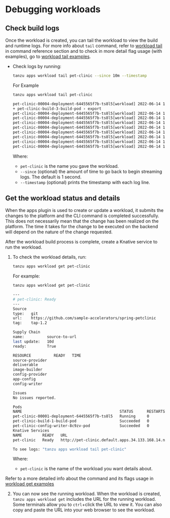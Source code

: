 # Debugging workloads

## <a id="check-build-logs"></a> Check build logs

Once the workload is created, you can tail the workload to view the build and runtime logs. For more info about `tail` command, refer to [workload tail](command-reference/tanzu-apps-workload-tail.md) in command reference section and to check in more detail flag usage (with examples), go to [workload tail examples](./command-reference/commands-details/workload_tail.md).

- Check logs by running:

    ```bash
    tanzu apps workload tail pet-clinic --since 10m --timestamp
    ```
    
    For Example

    ```bash
    tanzu apps workload tail pet-clinic

    pet-clinic-00004-deployment-6445565f7b-ts8l5[workload] 2022-06-14 16:28:52.684  INFO 1 --- [           main] org.apache.catalina.core.StandardEngine  : Starting Servlet engine: [Apache Tomcat/9.0.63]
    + pet-clinic-build-3-build-pod › export
    pet-clinic-00004-deployment-6445565f7b-ts8l5[workload] 2022-06-14 16:28:52.699  INFO 1 --- [           main] o.a.c.c.C.[Tomcat-1].[localhost].[/]     : Initializing Spring embedded WebApplicationContext
    pet-clinic-00004-deployment-6445565f7b-ts8l5[workload] 2022-06-14 16:28:52.699  INFO 1 --- [           main] w.s.c.ServletWebServerApplicationContext : Root WebApplicationContext: initialization completed in 131 ms
    pet-clinic-00004-deployment-6445565f7b-ts8l5[workload] 2022-06-14 16:28:52.755  INFO 1 --- [           main] o.s.b.a.e.web.EndpointLinksResolver      : Exposing 13 endpoint(s) beneath base path '/actuator'
    pet-clinic-00004-deployment-6445565f7b-ts8l5[workload] 2022-06-14 16:28:53.059  INFO 1 --- [           main] o.s.b.w.embedded.tomcat.TomcatWebServer  : Tomcat started on port(s): 8081 (http) with context path ''
    pet-clinic-00004-deployment-6445565f7b-ts8l5[workload] 2022-06-14 16:28:53.074  INFO 1 --- [           main] o.s.s.petclinic.PetClinicApplication     : Started PetClinicApplication in 8.373 seconds (JVM running for 8.993)
    pet-clinic-00004-deployment-6445565f7b-ts8l5[workload] 2022-06-14 16:28:53.229  INFO 1 --- [nio-8081-exec-1] o.a.c.c.C.[Tomcat-1].[localhost].[/]     : Initializing Spring DispatcherServlet 'dispatcherServlet'
    pet-clinic-00004-deployment-6445565f7b-ts8l5[workload] 2022-06-14 16:28:53.229  INFO 1 --- [nio-8081-exec-1] o.s.web.servlet.DispatcherServlet        : Initializing Servlet 'dispatcherServlet'
    pet-clinic-00004-deployment-6445565f7b-ts8l5[workload] 2022-06-14 16:28:53.231  INFO 1 --- [nio-8081-exec-1] o.s.web.servlet.DispatcherServlet        : Completed initialization in 2 ms
    ```

    Where:

    - `pet-clinic` is the name you gave the workload.
    - `--since` (optional) the amount of time to go back to begin streaming logs. The default is 1 second.
    - `--timestamp` (optional) prints the timestamp with each log line.

## <a id="workload-status"></a> Get the workload status and details

When the apps plugin is used to create or update a workload, it submits the changes to the platform and the CLI command is completed successfully. This does not necessarily mean that the change has been realized on the platform. The time it takes for the change to be executed on the backend will depend on the nature of the change requested.

After the workload build process is complete, create a Knative service to run the workload.

1. To check the workload details, run:
    ```bash
   tanzu apps workload get pet-clinic
   ```
    For example:

    ```bash
   tanzu apps workload get pet-clinic

    ---
    # pet-clinic: Ready
    ---
    Source
    type:   git
    url:    https://github.com/sample-accelerators/spring-petclinic
    tag:    tap-1.2

    Supply Chain
    name:          source-to-url
    last update:   10d
    ready:         True

    RESOURCE          READY   TIME
    source-provider
    deliverable
    image-builder
    config-provider
    app-config
    config-writer

    Issues
    No issues reported.

    Pods
    NAME                                           STATUS      RESTARTS   AGE
    pet-clinic-00001-deployment-6445565f7b-ts8l5   Running     0          102s
    pet-clinic-build-1-build-pod                   Succeeded   0          102s
    pet-clinic-config-writer-8c9zv-pod             Succeeded   0          2m7s
    Knative Services
    NAME         READY   URL
    pet-clinic   Ready   http://pet-clinic.default.apps.34.133.168.14.nip.io

    To see logs: "tanzu apps workload tail pet-clinic"

    ```

    Where:

    - `pet-clinic` is the name of the workload you want details about.

Refer to a more detailed info about the command and its flags usage in [workload get examples](./command-reference/commands-details/workload_get.md)

2. You can now see the running workload. When the workload is created, `tanzu apps workload get` includes the URL for the running workload. Some terminals allow you to `ctrl`+click the URL to view it. You can also copy and paste the URL into your web browser to see the workload.
